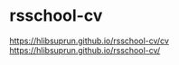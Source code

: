 # rsschool-cv
https://hlibsuprun.github.io/rsschool-cv/cv<br>
https://hlibsuprun.github.io/rsschool-cv/
